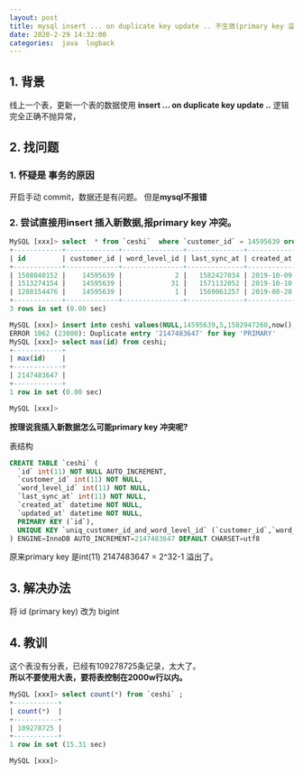 ```yaml
---
layout: post
title: mysql insert ... on duplicate key update .. 不生效(primary key 溢出)
date: 2020-2-29 14:32:00
categories:  java  logback
---
```


## 1. 背景
 线上一个表，更新一个表的数据使用 **insert ... on duplicate key update ..** 逻辑完全正确不抛异常，
## 2. 找问题
### 1. 怀疑是 事务的原因
开启手动 commit，数据还是有问题。 但是**mysql不报错**

### 2. 尝试直接用insert 插入新数据,报primary key 冲突。
```sql
MySQL [xxx]> select  * from `ceshi`  where `customer_id` = 14595639 order by updated_at desc;
+------------+-------------+---------------+--------------+---------------------+---------------------+
| id         | customer_id | word_level_id | last_sync_at | created_at          | updated_at          |
+------------+-------------+---------------+--------------+---------------------+---------------------+
| 1508040152 |    14595639 |             2 |   1582427034 | 2019-10-09 16:57:37 | 2020-02-29 12:12:36 |
| 1513274154 |    14595639 |            31 |   1571132052 | 2019-10-10 14:27:07 | 2019-10-15 17:34:13 |
| 1288154476 |    14595639 |             1 |   1569061257 | 2019-08-20 02:34:32 | 2019-09-21 18:20:57 |
+------------+-------------+---------------+--------------+---------------------+---------------------+
3 rows in set (0.00 sec)

MySQL [xxx]> insert into ceshi values(NULL,14595639,5,1582947260,now(),now()) ;
ERROR 1062 (23000): Duplicate entry '2147483647' for key 'PRIMARY'
MySQL [xxx]> select max(id) from ceshi;
+------------+
| max(id)    |
+------------+
| 2147483647 |
+------------+
1 row in set (0.00 sec)

MySQL [xxx]>
```

**按理说我插入新数据怎么可能primary key 冲突呢?**

表结构

```sql
CREATE TABLE `ceshi` (
  `id` int(11) NOT NULL AUTO_INCREMENT,
  `customer_id` int(11) NOT NULL,
  `word_level_id` int(11) NOT NULL,
  `last_sync_at` int(11) NOT NULL,
  `created_at` datetime NOT NULL,
  `updated_at` datetime NOT NULL,
  PRIMARY KEY (`id`),
  UNIQUE KEY `uniq_customer_id_and_word_level_id` (`customer_id`,`word_level_id`)
) ENGINE=InnoDB AUTO_INCREMENT=2147483647 DEFAULT CHARSET=utf8

```

原来primary key 是int(11) 2147483647 = 2^32-1 溢出了。

## 3. 解决办法
将 id (primary key) 改为 bigint

## 4. 教训
这个表没有分表，已经有109278725条记录，太大了。    
**所以不要使用大表，要将表控制在2000w行以内。**

```sql
MySQL [xxx]> select count(*) from `ceshi` ;
+-----------+
| count(*)  |
+-----------+
| 109278725 |
+-----------+
1 row in set (15.31 sec)

MySQL [xxx]> 

```



